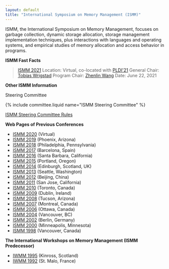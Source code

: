 ```yaml
---
layout: default
title: "International Symposium on Memory Management (ISMM)"
---
```

ISMM, the International Symposium on Memory Management, focuses on
garbage collection, dynamic storage allocation, storage management
implementation techniques, plus interactions with languages and
operating systems, and empirical studies of memory allocation and
access behavior in programs.   

**ISMM Fast Facts**  

> [ISMM 2021](http://conf.researchr.org/home/ismm-2021)
> Location: Virtual, co-located with [PLDI'21](https://pldi21.sigplan.org)
> General Chair: [Tobias Wrigstad](http://wrigstad.com/)
> Program Chair: [Zhenlin Wang](https://pages.mtu.edu/~zlwang/)
> Date: June 22, 2021

**Other ISMM Information**  

Steering Committee

{% include committee.liquid name="ISMM Steering Committee" %}

[ISMM Steering Committee Rules](http://www.cs.kent.ac.uk/people/staff/rej/ismm/scrules.html)

**Web Pages of Previous Conferences**  

- [ISMM 2020](http://conf.researchr.org/home/ismm-2020) (Virtual)
- [ISMM 2019](http://conf.researchr.org/home/ismm-2019) (Phoenix, Arizona)
- [ISMM 2018](http://conf.researchr.org/home/ismm-2018) (Philadelphia, Pennsylvania)
- [ISMM 2017](http://conf.researchr.org/home/ismm-2017) (Barcelona, Spain)
- [ISMM 2016](http://conf.researchr.org/home/ismm-2016) (Santa Barbara, California)
- [ISMM 2015](http://conf.researchr.org/home/ismm-2015) (Portland, Oregon)
- [ISMM 2014](http://ismm2014.cs.tufts.edu) (Edinburgh, Scotland, UK)
- [ISMM 2013](http://www.cs.technion.ac.il/~erez/ismm13) (Seattle, Washington)
- [ISMM 2012](http://ismm12.cs.purdue.edu) (Beijing, China)
- [ISMM 2011](http://www.hpl.hp.com/personal/Hans_Boehm/ismm11) (San Jose, California)
- [ISMM 2010](http://www.cs.purdue.edu/ISMM10) (Toronto, Canada)
- [ISMM 2009](http://sysrun.haifa.il.ibm.com/hrl/ISMM2009) (Dublin, Ireland)
- [ISMM 2008](http://www.cs.kent.ac.uk/people/staff/rej/ismm2008) (Tucson, Arizona)
- [ISMM 2007](http://www.eecs.harvard.edu/~greg/ismm07) (Montreal, Canada)
- [ISMM 2006](http://www.cs.technion.ac.il/~erez/ismm06) (Ottawa, Canada)
- [ISMM 2004](http://www.research.ibm.com/ismm04) (Vancouver, BC)
- [ISMM 2002](http://www.hpl.hp.com/personal/Hans_Boehm/ismm) (Berlin, Germany)
- [ISMM 2000](http://www.cs.kent.ac.uk/events/conf/2000/ismm2000) (Minneapolis, Minnesota)   
- [ISMM 1998](http://www.sfu.ca/~burton/ismm98.html) (Vancouver, Canada)

**The International Workshops on Memory Management (ISMM Predecessor)**  

- [IWMM 1995](http://www.informatik.uni-trier.de/~ley/db/conf/iwmm/iwmm95.html) (Kinross, Scotland)
- [IWMM 1992](http://www.informatik.uni-trier.de/~ley/db/conf/iwmm/iwmm92.html) (St. Malo, France)
